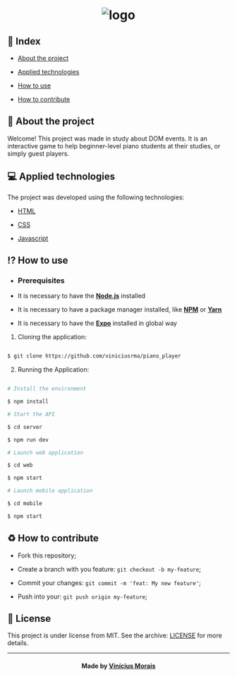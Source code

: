 <h1  align="center">
    <img src="https://i.ibb.co/dB7PZ5L/logo.png" alt="logo" border="0">
</h1>
  
## 📍 Index

- [About the project](#About)

- [Applied technologies](#applied-technologies)

- [How to use](#how-to-use)

- [How to contribute](#hot-to-contribute)
  
<a  id="about"></a>

## 📑 About the project

Welcome! This project was made in study about DOM events. It is an interactive game to help beginner-level piano students at their studies, or simply guest players. 

<a  id="applied-technologies"></a>

## 💻 Applied technologies

The project was developed using the following technologies:

- [HTML](https://developer.mozilla.org/pt-BR/docs/Web/HTML)

- [CSS](https://developer.mozilla.org/pt-BR/docs/Web/CSS/)

- [Javascript](https://developer.mozilla.org/pt-BR/docs/Aprender/JavaScript)

<a  id="how-to-use"></a>

## ⁉ How to use

- ### **Prerequisites**

- It is necessary to have the **[Node.js](https://nodejs.org/en/)** installed

- It is necessary to have a package manager installed, like **[NPM](https://www.npmjs.com/)** or **[Yarn](https://yarnpkg.com/)**

- It is necessary to have the **[Expo](https://expo.io/)** installed in global way

1. Cloning the application:

```sh

$ git clone https://github.com/viniciusrma/piano_player

```

2. Running the Application:

```sh

# Install the environment

$ npm install

# Start the API

$ cd server

$ npm run dev

# Launch web application

$ cd web

$ npm start

# Launch mobile application

$ cd mobile

$ npm start

```

<a  id="hot-to-contribute"></a>

## ♻️ How to contribute

- Fork this repository;

- Create a branch with you feature: `git checkout -b my-feature`;

- Commit your changes: `git commit -m 'feat: My new feature'`;

- Push into your: `git push origin my-feature`;

## 📝 License

This project is under license from MIT. See the archive: [LICENSE](license.md) for more details.

---

<h4  align="center">

Made by <a  href="https://www.linkedin.com/in/viniciusrma/"  target="_blank">Vinícius Morais</a>

</h4>